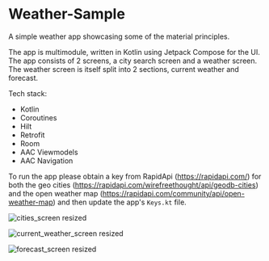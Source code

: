 # Weather-Sample
A simple weather app showcasing some of the material principles.

The app is multimodule, written in Kotlin using Jetpack Compose for the UI. The app consists of 2 screens, a city search screen and a weather screen. The weather screen is itself split into 2 sections, current weather and forecast.

Tech stack:

* Kotlin
* Coroutines
* Hilt
* Retrofit
* Room
* AAC Viewmodels
* AAC Navigation

To run the app please obtain a key from RapidApi (https://rapidapi.com/) for both the geo cities (https://rapidapi.com/wirefreethought/api/geodb-cities) and the open weather map (https://rapidapi.com/community/api/open-weather-map) and then update the app's `Keys.kt` file.

![cities_screen resized](https://user-images.githubusercontent.com/2680481/114630400-58cc0280-9c6f-11eb-84ee-56f997bcf959.png)

![current_weather_screen resized](https://user-images.githubusercontent.com/2680481/114630404-5cf82000-9c6f-11eb-8e4e-1fae1f5d6043.png)

![forecast_screen resized](https://user-images.githubusercontent.com/2680481/114630408-5f5a7a00-9c6f-11eb-915a-54550388af5f.png)
